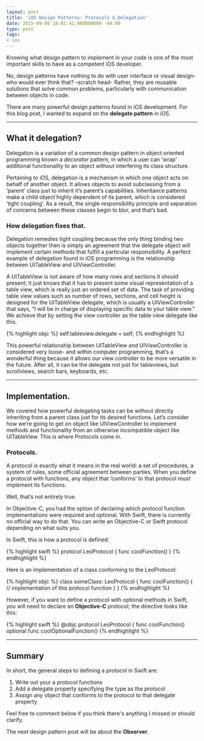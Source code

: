 ```yaml
---
layout: post
title: 'iOS Design Patterns: Protocols & Delegation'
date: 2015-09-08 16:01:41.000000000 -04:00
type: post
tags:
- ios
---
```


Knowing what design pattern to implement in your code is one of the most important skills to have as a competent iOS developer.
<!--more-->

<p> No, design patterns have nothing to do with user interface or visual design-who would ever think that? -scratch head- Rather, they are reusable solutions that solve common problems, particularly with communication between objects in code. </p>
<p> There are many powerful design patterns found in iOS development. For this blog post, I wanted to expand on the <strong>delegate pattern</strong> in iOS.</p>
<hr />

## What it delegation?

Delegation is a variation of a common design pattern in object oriented programming known a <em>decorator</em> pattern, in which a user can 'wrap' additional functionality to an object without interfering its class structure.

Pertaining to iOS, delegation is a mechanism in which one object acts on behalf of another object. It allows objects to avoid subclassing from a ‘parent’ class just to inherit it’s parent’s capabilities. Inheritance patterns make a child object highly dependent of its parent, which is considered ‘tight coupling’. As a result, the single responsibility principle and separation of concerns between these classes begin to blur, and that’s bad.

### How delegation fixes that.

Delegation remedies tight coupling because the only thing binding two objects together then is simply an agreement that the delegate object will implement certain methods that fulfill a particular responsibility. A perfect example of delegation found in iOS programming is the relationship between UITableView and UIViewController.

A UITableView is not aware of how many rows and sections it should present; it just knows that it has to present some visual representation of a table view, which is really just an ordered set of data. The task of providing table view values such as number of rows, sections, and cell height is designed for the UITableView delegate, which is usually a UIViewController that says, “I will be in charge of displaying specific data to your table view.” We achieve that by setting the view controller as the table view delegate like this.

{% highlight objc %}
self.tableview.delegate = self;
{% endhighlight %}

<p>This powerful relationship between UITableView and UIViewController is considered very loose- and within computer programming, that’s a wonderful thing because it allows our view controller to be more versatile in the future. After all, it can be the delegate not just for tableviews, but scrollviews, search bars, keyboards, etc.</p>
<hr />
<h2><strong>Implementation.</strong></h2>
<p>We covered how powerful delegating tasks can be without directly inheriting from a parent class just for its desired functions. Let’s consider how we’re going to get on object like UIViewController to implement methods and functionality from an otherwise incompatible object like UITableView. This is where Protocols come in.</p>
<h3><strong>Protocols.</strong></h3>
<p>A protocol is exactly what it means in the real world: a set of procedures, a system of rules, some official agreement between parties. When you define a protocol with functions, any object that ‘conforms’ to that protocol <em>must</em> implement its functions.</p>
<p>Well, that’s not entirely true.</p>
<p>In Objective-C, you had the option of declaring which protocol function implementations were required and optional. With Swift, there is currently no official way to do that. You can write an Objective-C or Swift protocol depending on what suits you.</p>
<p>In Swift, this is how a protocol is defined:</p>
{% highlight swift %}
protocol LeoProtocol {
  func coolFunction()
}
{% endhighlight %}


<p>Here is an implementation of a class conforming to the LeoProtocol:</p>

{% highlight objc %}
class someClass: LeoProtocol {
  func coolFunction() {
  // implementation of this protocol function
  }
}
{% endhighlight %}

<p>However, if you want to define a protocol with optional methods in Swift, you will need to declare an <strong>Objective-C</strong> protocol; the directive looks like this:</p>

{% highlight swift %}
@objc protocol LeoProtocol {
  func coolFunction()
  optional func coolOptionalFunction()
{% endhighlight %}

<hr/>
<h2><b>Summary</b></h2>
<p>In short, the general steps to defining a protocol in Swift are:</p>
<ol>
<li>Write out your a protocol functions</li>
<li>Add a delegate property specifying the type as the protocol</li>
<li>Assign any object that conforms to the protocol to that delegate property</li>
</ol>
<p>Feel free to comment below if you think there's anything I missed or should clarify.</p>
<p>The next design pattern post will be about the <strong>Observer</strong>.</p>
<p style="text-align:justify;">
